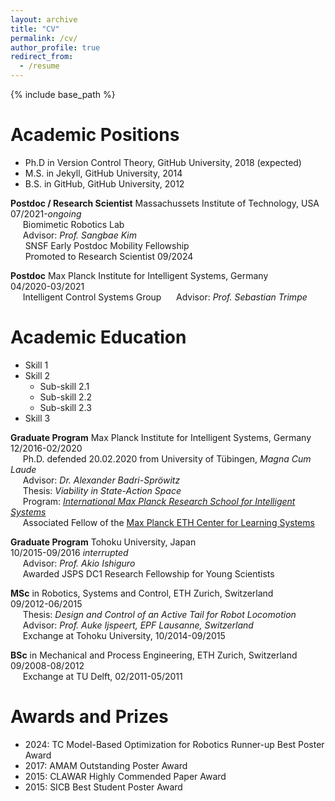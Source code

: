 ```yaml
---
layout: archive
title: "CV"
permalink: /cv/
author_profile: true
redirect_from:
  - /resume
---
```


{% include base_path %}

Academic Positions
======
* Ph.D in Version Control Theory, GitHub University, 2018 (expected)
* M.S. in Jekyll, GitHub University, 2014
* B.S. in GitHub, GitHub University, 2012

**Postdoc / Research Scientist** Massachussets Institute of Technology, USA  
07/2021-_ongoing_  
&nbsp;&nbsp;&nbsp;&nbsp;&nbsp;Biomimetic Robotics Lab  
&nbsp;&nbsp;&nbsp;&nbsp;&nbsp;Advisor: _Prof. Sangbae Kim_  
&nbsp;&nbsp;&nbsp;&nbsp;&nbsp; SNSF Early Postdoc Mobility Fellowship  
&nbsp;&nbsp;&nbsp;&nbsp;&nbsp; Promoted to Research Scientist 09/2024  

**Postdoc** Max Planck Institute for Intelligent Systems, Germany  
04/2020-03/2021  
&nbsp;&nbsp;&nbsp;&nbsp;&nbsp;Intelligent Control Systems Group
&nbsp;&nbsp;&nbsp;&nbsp;&nbsp;Advisor: _Prof. Sebastian Trimpe_

Academic Education
======
* Skill 1
* Skill 2
  * Sub-skill 2.1
  * Sub-skill 2.2
  * Sub-skill 2.3
* Skill 3

**Graduate Program** Max Planck Institute for Intelligent Systems, Germany  
12/2016-02/2020  
&nbsp;&nbsp;&nbsp;&nbsp;&nbsp;Ph.D. defended 20.02.2020 from University of Tübingen, _Magna Cum Laude_  
&nbsp;&nbsp;&nbsp;&nbsp;&nbsp;Advisor: _Dr. Alexander Badri-Spröwitz_  
&nbsp;&nbsp;&nbsp;&nbsp;&nbsp;Thesis: _Viability in State-Action Space_  
&nbsp;&nbsp;&nbsp;&nbsp;&nbsp;Program: _[International Max Planck Research School for Intelligent Systems](http://imprs.is.mpg.de/)_  
&nbsp;&nbsp;&nbsp;&nbsp;&nbsp;Associated Fellow of the [Max Planck ETH Center for Learning Systems](https://learning-systems.org/)  

**Graduate Program** Tohoku University, Japan  
10/2015-09/2016 _interrupted_  
&nbsp;&nbsp;&nbsp;&nbsp;&nbsp;Advisor: _Prof. Akio Ishiguro_  
&nbsp;&nbsp;&nbsp;&nbsp;&nbsp;Awarded JSPS DC1  Research Fellowship for Young Scientists  

**MSc** in Robotics, Systems and Control, ETH Zurich, Switzerland  
09/2012-06/2015  
&nbsp;&nbsp;&nbsp;&nbsp;&nbsp;Thesis: _Design and Control of an Active Tail for Robot Locomotion_  
&nbsp;&nbsp;&nbsp;&nbsp;&nbsp;Advisor: _Prof. Auke Ijspeert, EPF Lausanne, Switzerland_  
&nbsp;&nbsp;&nbsp;&nbsp;&nbsp;Exchange at Tohoku University, 10/2014-09/2015  

**BSc** in Mechanical and Process Engineering, ETH Zurich, Switzerland  
09/2008-08/2012  
&nbsp;&nbsp;&nbsp;&nbsp;&nbsp;Exchange at TU Delft, 02/2011-05/2011  

Awards and Prizes
======
* 2024: TC Model-Based Optimization for Robotics Runner-up Best Poster Award
* 2017: AMAM Outstanding Poster Award  
* 2015: CLAWAR Highly Commended Paper Award  
* 2015: SICB Best Student Poster Award  
